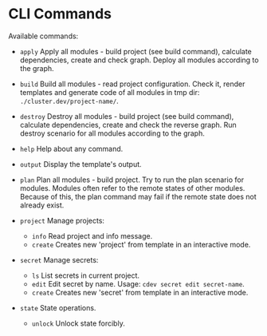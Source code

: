 # CLI Commands

Available commands:

* `apply`       Apply all modules - build project (see build command), calculate dependencies, create and check graph. Deploy all modules according to the graph.

* `build`       Build all modules - read project configuration. Check it, render templates and generate code of all modules in tmp dir: `./cluster.dev/project-name/`.

* `destroy`     Destroy all modules - build project (see build command), calculate dependencies, create and check the reverse graph. Run destroy scenario for all modules according to the graph.

* `help`        Help about any command.

* `output`      Display the template's output.

* `plan`        Plan all modules - build project. Try to run the plan scenario for modules. Modules often refer to the remote states of other modules. Because of this, the plan command may fail if the remote state does not already exist.

* `project`     Manage projects:

    * `info`      Read project and info message.
    * `create`    Creates new 'project' from template in an interactive mode.

* `secret`      Manage secrets:

    * `ls`        List secrets in current project.
    * `edit`      Edit secret by name. Usage: `cdev secret edit secret-name`.
    * `create`    Creates new 'secret' from template in an interactive mode.

* `state`       State operations.

    * `unlock`     Unlock state forcibly.

